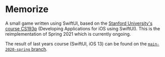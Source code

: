 #  Memorize

A small game written using SwiftUI, based on the [Stanford University's course CS193p](https://cs193p.sites.stanford.edu) (Developing Applications for iOS using SwiftUI).
This is the reimplementation of Spring 2021 which is currently ongoing.

The result of last years course (SwiftUI, iOS 13) can be found on the [`main-2020-spring` branch](../../tree/main-2020-spring). 
